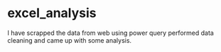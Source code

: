 # excel_analysis
I have scrapped the data from web using power query performed data cleaning and came up with some analysis.
